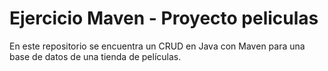 # Ejercicio Maven - Proyecto peliculas

En este repositorio se encuentra un CRUD en Java con Maven para una base de datos de una tienda de películas.
